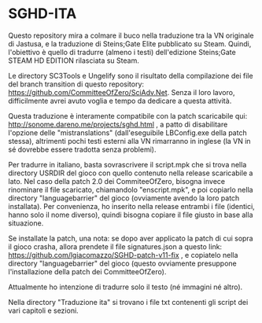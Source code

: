 # SGHD-ITA
 
Questo repository mira a colmare il buco nella traduzione tra la VN originale di Jastusa, e la traduzione di Steins;Gate Elite pubblicato su Steam. Quindi, l'obiettivo è quello di tradurre (almeno i testi) dell'edizione Steins;Gate STEAM HD EDITION rilasciata su Steam.

Le directory SC3Tools e Ungelify sono il risultato della compilazione dei file del branch transition di questo repository: https://github.com/CommitteeOfZero/SciAdv.Net. Senza il loro lavoro, difficilmente avrei avuto voglia e tempo da dedicare a questa attività.

Questa traduzione è interamente compatibile con la patch scaricabile qui: http://sonome.dareno.me/projects/sghd.html , a patto di disabilitare l'opzione delle "mistranslations" (dall'eseguibile LBConfig.exe della patch stessa), altrimenti pochi testi esterni alla VN rimarranno in inglese (la VN in sé dovrebbe essere tradotta senza problemi). 

Per tradurre in italiano, basta sovrascrivere il script.mpk che si trova nella directory USRDIR del gioco con quello contenuto nella release scaricabile a lato. Nel caso della patch 2.0 dei CommiteeOfZero, bisogna invece rinominare il file scaricato, chiamandolo "enscript.mpk", e poi copiarlo nella directory "languagebarrier" del gioco (ovviamente avendo la loro patch installata). Per convenienza, ho inserito nella release entrambi i file (identici, hanno solo il nome diverso), quindi bisogna copiare il file giusto in base alla situazione.

Se installate la patch, una nota: se dopo aver applicato la patch di cui sopra il gioco crasha, allora prendete il file signatures.json a questo link: https://github.com/lgiacomazzo/SGHD-patch-v11-fix , e copiatelo nella directory "languagebarrier" del gioco (questo ovviamente presuppone l'installazione della patch dei CommitteeOfZero).

Attualmente ho intenzione di tradurre solo il testo (né immagini né altro).

Nella directory "Traduzione ita" si trovano i file txt contenenti gli script dei vari capitoli e sezioni.
